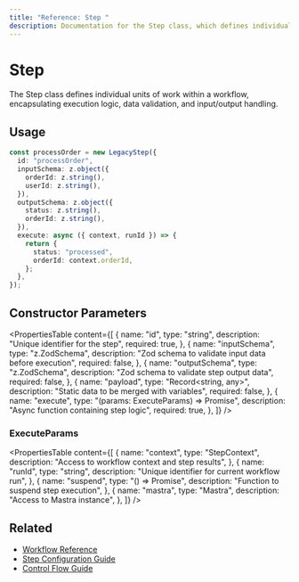 ```yaml
---
title: "Reference: Step "
description: Documentation for the Step class, which defines individual units of work within a workflow.
---
```


# Step

The Step class defines individual units of work within a workflow, encapsulating execution logic, data validation, and input/output handling.

## Usage

```typescript
const processOrder = new LegacyStep({
  id: "processOrder",
  inputSchema: z.object({
    orderId: z.string(),
    userId: z.string(),
  }),
  outputSchema: z.object({
    status: z.string(),
    orderId: z.string(),
  }),
  execute: async ({ context, runId }) => {
    return {
      status: "processed",
      orderId: context.orderId,
    };
  },
});
```

## Constructor Parameters

<PropertiesTable
  content={[
    {
      name: "id",
      type: "string",
      description: "Unique identifier for the step",
      required: true,
    },
    {
      name: "inputSchema",
      type: "z.ZodSchema",
      description: "Zod schema to validate input data before execution",
      required: false,
    },
    {
      name: "outputSchema",
      type: "z.ZodSchema",
      description: "Zod schema to validate step output data",
      required: false,
    },
    {
      name: "payload",
      type: "Record<string, any>",
      description: "Static data to be merged with variables",
      required: false,
    },
    {
      name: "execute",
      type: "(params: ExecuteParams) => Promise<any>",
      description: "Async function containing step logic",
      required: true,
    },
  ]}
/>

### ExecuteParams

<PropertiesTable
  content={[
    {
      name: "context",
      type: "StepContext",
      description: "Access to workflow context and step results",
    },
    {
      name: "runId",
      type: "string",
      description: "Unique identifier for current workflow run",
    },
    {
      name: "suspend",
      type: "() => Promise<void>",
      description: "Function to suspend step execution",
    },
    {
      name: "mastra",
      type: "Mastra",
      description: "Access to Mastra instance",
    },
  ]}
/>

## Related

- [Workflow Reference](./workflow.md)
- [Step Configuration Guide](../../docs/workflows-legacy/steps.md)
- [Control Flow Guide](../../docs/workflows-legacy/control-flow.md)
